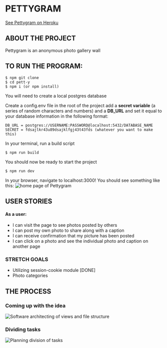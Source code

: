 # PETTYGRAM
[See Pettygram on Heroku](https://petty-pictures.herokuapp.com/)

## ABOUT THE PROJECT
Pettygram is an anonymous photo gallery wall

## TO RUN THE PROGRAM:
```
$ npm git clone
$ cd pett-y
$ npm i (or npm install)
```

You will need to create a local postgres database

Create a config.env file in the root of the project add a **secret variable** (a series of random characters and numbers) and a **DB_URL** and set it equal to your database information in the following format:
```
DB_URL = postgres://USERNAME:PASSWORD@localhost:5432/DATABASE_NAME
SECRET = fdsajlkr43u89dsajklfgj43t43fds (whatever you want to make this)
```

In your terminal, run a build script
```
$ npm run build
```

You should now be ready to start the project

``` 
$ npm run dev
```

In your browser, navigate to localhost:3000! You should see something like this:
![home page of Pettygram](https://i.imgur.com/B5yr2Br.png)

## USER STORIES

#### As a user:
- I can visit the page to see photos posted by others
- I can post my own photo to share along with a caption
- I can receive confirmation that my picture has been posted
- I can click on a photo and see the individual photo and caption on another page

### STRETCH GOALS
- Utilizing session-cookie module [DONE]
- Photo categories

## THE PROCESS

### Coming up with the idea
![Software architecting of views and file structure](https://i.imgur.com/NdSVJmV.jpg)

### Dividing tasks
![Planning division of tasks](https://i.imgur.com/glBVB6Y.jpg)
